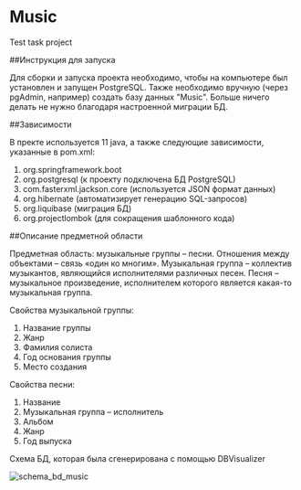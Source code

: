 # Music
Test task project

##Инструкция для запуска

Для сборки и запуска проекта необходимо, чтобы на компьютере был установлен и запущен PostgreSQL. Также необходимо вручную (через pgAdmin, например) создать базу данных "Music". Больше ничего делать не нужно благодаря настроенной миграции БД.

##Зависимости

В пректе используется 11 java, а также следующие зависимости, указанные в pom.xml:

1. org.springframework.boot
2. org.postgresql (к проекту подключена БД PostgreSQL)
3. com.fasterxml.jackson.core (используется JSON формат данных)
4. org.hibernate (автоматизирует генерацию SQL-запросов)
5. org.liquibase (миграция БД)
6. org.projectlombok (для сокращения шаблонного кода)

##Описание предметной области

Предметная область: музыкальные группы – песни. Отношения между объектами – связь «один ко многим». 
Музыкальная группа – коллектив музыкантов, являющийся исполнителями различных песен.
Песня – музыкальное произведение, исполнителем которого является какая-то музыкальная группа.

Свойства музыкальной группы:
1. Название группы
2. Жанр 
3. Фамилия солиста
4. Год основания группы
5. Место создания

Свойства песни:
1. Название
2. Музыкальная группа – исполнитель
3. Альбом
4. Жанр 
5. Год выпуска

Cхема БД, которая была сгенерирована с помощью DBVisualizer

![schema_bd_music](https://user-images.githubusercontent.com/67165094/234869949-5af82b34-3410-42b5-9f35-196ab1315bad.png)

